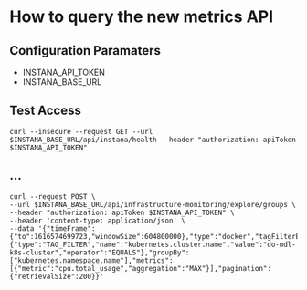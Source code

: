# How to query the new metrics API

## Configuration Paramaters

* INSTANA_API_TOKEN
* INSTANA_BASE_URL

## Test Access

```
curl --insecure --request GET --url $INSTANA_BASE_URL/api/instana/health --header "authorization: apiToken $INSTANA_API_TOKEN"
```

## ...

```
curl --request POST \
--url $INSTANA_BASE_URL/api/infrastructure-monitoring/explore/groups \
--header "authorization: apiToken $INSTANA_API_TOKEN" \
--header 'content-type: application/json' \
--data '{"timeFrame":{"to":1616574699723,"windowSize":604800000},"type":"docker","tagFilterExpression":{"type":"TAG_FILTER","name":"kubernetes.cluster.name","value":"do-mdl-k8s-cluster","operator":"EQUALS"},"groupBy":["kubernetes.namespace.name"],"metrics":[{"metric":"cpu.total_usage","aggregation":"MAX"}],"pagination":{"retrievalSize":200}}'
```
